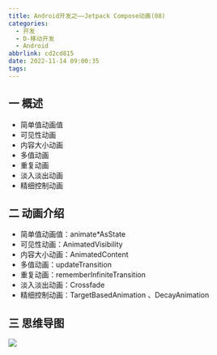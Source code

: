 ```yaml
---
title: Android开发之——Jetpack Compose动画(08)
categories:
  - 开发
  - D-移动开发
  - Android
abbrlink: cd2cd815
date: 2022-11-14 09:00:35
tags:
---
```

## 一 概述

* 简单值动画值
* 可见性动画
* 内容大小动画
* 多值动画
* 重复动画
* 淡入淡出动画
* 精细控制动画

<!--more-->

## 二 动画介绍

* 简单值动画值：animate*AsState
* 可见性动画：AnimatedVisibility
* 内容大小动画：AnimatedContent
* 多值动画：updateTransition
* 重复动画：rememberInfiniteTransition
* 淡入淡出动画：Crossfade
* 精细控制动画：TargetBasedAnimation 、DecayAnimation

## 三 思维导图
![][1]




[1]:https://raw.githubusercontent.com/PGzxc/CDN/master/blog-android/Jetpack-Compose-08.png

